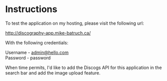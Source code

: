 # Instructions

To test the application on my hosting, please visit the following url:

http://discography-app.mike-batruch.ca/

With the following credentials:

Username - admin@hello.com<br>
Password - password

When time permits, I'd like to add the Discogs API for this application in the search bar and add the image upload feature.
